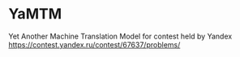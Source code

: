 # YaMTM
Yet Another Machine Translation Model for contest held by Yandex        
https://contest.yandex.ru/contest/67637/problems/
